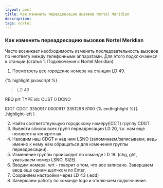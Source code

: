 ```yaml
---
layout: post
title: Как изменить переадресацию вызовов Nortel Meridian
description: 
tags: nortel
---
```


### Как изменить переадресацию вызовов Nortel Meridian

Часто возникает необходимость изменить последовательность вызовов по неответу между телефонными аппаратами.
Для этого подключаемся к станции (статья 1. Подключение к Nortel Meridian)

1. Посмотреть все городские номера на станции LD 49.

{% highlight javascript %}
>LD 49

REQ  prt
TYPE idc
CUST 0
DCNO 

IDGT    CDGT
3350917    0000917
3351298    6100
{% endhighlight %}{: .highlight-left }

2. Найти соответствующую городскому номеру(IDCT) группу CDGT.
3. Вывести список всех групп переадресации LD 20, т.к. нам еще неизвестна конкретная.
4. Находим наш CDGT и над ним LSNO (запоминаем/записываем, ведь именно к нему нам обращаться для изменения группы переадресации).
5. Изменение группы происходит по команде LD 18. (chg, ght, указываем номер LSNO, SIZE)
6. Вводим номера. wrt - говорит о том, что все записано. Завершаем ввод еще одним щелчком по Enter.
7. Сохраняем настройки через LD 43 (.edd)
8. Завершаем работу по команде logo и отключаем подключение.